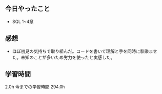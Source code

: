 ## 今日やったこと
- SQL 1~4章

## 感想
- ほぼ初見の気持ちで取り組んだ。コードを書いて理解と手を同時に馴染ませた。未知のことが多いため労力を使ったと実感した。

## 学習時間
2.0h 今までの学習時間 294.0h
